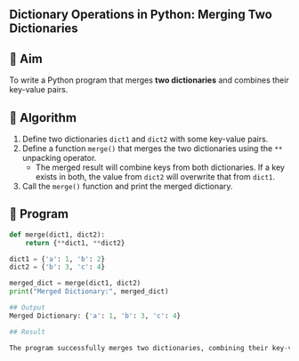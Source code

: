 ## Dictionary Operations in Python: Merging Two Dictionaries

## 🎯 Aim
To write a Python program that merges **two dictionaries** and combines their key-value pairs.

## 🧠 Algorithm
1. Define two dictionaries `dict1` and `dict2` with some key-value pairs.
2. Define a function `merge()` that merges the two dictionaries using the `**` unpacking operator.
   - The merged result will combine keys from both dictionaries. If a key exists in both, the value from `dict2` will overwrite that from `dict1`.
3. Call the `merge()` function and print the merged dictionary.

## 🧾 Program
```python
def merge(dict1, dict2):
    return {**dict1, **dict2}

dict1 = {'a': 1, 'b': 2}
dict2 = {'b': 3, 'c': 4}

merged_dict = merge(dict1, dict2)
print("Merged Dictionary:", merged_dict)

## Output
Merged Dictionary: {'a': 1, 'b': 3, 'c': 4}

## Result

The program successfully merges two dictionaries, combining their key-value pairs. If a key exists in both dictionaries, the value from the second dictionary overwrites the first.
